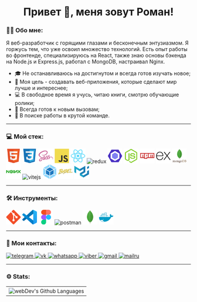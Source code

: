 
<h1 align="center">Привет 👋, меня зовут Роман!</h1>

### :man_technologist: Обо мне:
Я веб-разработчик с горящими глазами и бесконечным энтузиазмом. Я горжусь тем, что уже освоил множество технологий. Есть опыт работы во фронтенде, специализируюсь на React, также знаю основы бэкенда на Node.js и Express.js, работал с MongoDB, настраивал Nginx. 
  - :mortar_board: Не останавливаюсь на достигнутом и всегда готов изучать новое;
  - :dart: Моя цель - создавать веб-приложения, которые сделают мир лучше и интереснее;
  - :computer: В свободное время я учусь, читаю книги, смотрю обучающие ролики;
  - :rocket: Всегда готов к новым вызовам;
  - :mag_right: В поиске работы в крутой команде.

---

### 💻 Мой стек:

<div>
  <img src="https://github.com/devicons/devicon/blob/master/icons/html5/html5-original.svg" title="html5" alt="html5" width="40" height="40"/>
  <img src="https://github.com/devicons/devicon/blob/master/icons/css3/css3-original.svg" title="css" alt="css" width="40" height="40"/>
  <img src="https://github.com/devicons/devicon/blob/master/icons/sass/sass-original.svg" title="sass/scss" alt="sass/scss" width="40" height="40"/>
  <img src="https://github.com/devicons/devicon/blob/master/icons/javascript/javascript-original.svg" title="javascript" alt="javascript" width="40" height="40"/>
  <img src="https://github.com/devicons/devicon/blob/master/icons/react/react-original.svg" title="reactjs" alt="reactjs" width="40" height="40"/>
  <img src="https://github.com/gilbarbara/logos/blob/main/logos/redux.svg" title="redux" alt="redux" width="40" height="40"/>
  <img src="https://github.com/devicons/devicon/blob/master/icons/eslint/eslint-original.svg" title="eslint" alt="eslint" width="40" height="40"/>
  <img src="https://github.com/devicons/devicon/blob/master/icons/nodejs/nodejs-original.svg" title="nodejs" alt="nodejs" width="40" height="40"/>
  <img src="https://github.com/devicons/devicon/blob/master/icons/npm/npm-original-wordmark.svg" title="npm" alt="npm" width="40" height="40"/>
  <img src="https://github.com/devicons/devicon/blob/master/icons/express/express-original.svg" title="express" alt="express" width="40" height="40"/>
  <img src="https://github.com/devicons/devicon/blob/master/icons/mongodb/mongodb-original-wordmark.svg" title="mongodb" alt="mongodb" width="40" height="40"/>
  <img src="https://github.com/devicons/devicon/blob/master/icons/nginx/nginx-original.svg" title="nginx" alt="nginx" width="40" height="40"/>
  <img src="https://github.com/gilbarbara/logos/blob/main/logos/vitejs.svg" title="vitejs" alt="vitejs" width="40" height="40"/>
  <img src="https://github.com/devicons/devicon/blob/master/icons/webpack/webpack-original.svg" title="webpack" alt="webpack" width="40" height="40"/>
  <img src="https://github.com/devicons/devicon/blob/master/icons/babel/babel-original.svg" title="babel" alt="babel" width="40" height="40"/>
  <img src="https://github.com/devicons/devicon/blob/master/icons/materialui/materialui-original.svg" title="materialui" alt="materialui" width="40" height="40"/>

  
</div>

---

### 🛠 Инструменты:

<div>
  <img src="https://github.com/devicons/devicon/blob/master/icons/git/git-original.svg" title="git" alt="git" width="40" height="40"/>
  <img src="https://github.com/devicons/devicon/blob/master/icons/vscode/vscode-original.svg" title="vscode" alt="vscode" width="40" height="40"/>
  <img src="https://github.com/devicons/devicon/blob/master/icons/figma/figma-original.svg" title="figma" alt="figma" width="40" height="40"/>
  <img src="https://www.vectorlogo.zone/logos/getpostman/getpostman-icon.svg" title="postman" alt="postman" width="40" height="40"/>
  <img src="https://github.com/devicons/devicon/blob/master/icons/mongodb/mongodb-original.svg" title="mongodb-compass" alt="mongodb-compass" width="40" height="40"/>
  <img src="https://github.com/devicons/devicon/blob/master/icons/docker/docker-plain.svg" title="docker" alt="docker" width="40" height="40"/>

</div>

---

### 🤝 Мои контакты:
<div>
  <a href="https://t.me/r_krasinski" target="_blank">
    <img src="https://github.com/gauravghongde/social-icons/blob/master/SVG/Color/Telegram.svg" title="telegram" alt="telegram" width="40" height="40"/>
  </a>
  <a href="https://vk.com/r.krasinski" target="_blank">
    <img src="https://github.com/gauravghongde/social-icons/blob/master/SVG/Color/VK.svg" title="vk" alt="vk" width="40" height="40"/>
  </a>
  <a href="https://wa.me/qr/HKRREEU3K6UHD1" target="_blank">
    <img src="https://github.com/gauravghongde/social-icons/blob/master/SVG/Color/WhatsApp.svg" title="whatsapp" alt="whatsapp" width="40" height="40"/>
  </a>
  <a href="https://viber.click/79788657030" target="_blank">
    <img src="https://github.com/gauravghongde/social-icons/blob/master/SVG/Color/Viber.svg" title="viber" alt="viber" width="40" height="40"/>
  </a>
  <a href="mailto:krasinskiiroma9797@gmail.com" target="_blank">
    <img src="https://github.com/gauravghongde/social-icons/blob/master/SVG/Color/Gmail.svg" title="krasinskiiroma9797@gmail.com" alt="gmail" width="40" height="40"/>
  </a>  
  <a href="mailto:krasinskii_roma@mail.ru" target="_blank">
    <img src="https://github.com/gauravghongde/social-icons/blob/master/SVG/Color/Mail_ru.svg" title="krasinskii_roma@mail.ru" alt="mailru" width="40" height="40"/>
  </a> 
</div>
 

---

### ⚙️ Stats:

<table>
  <tr>
    <td>
      <img height="150px" align="center" alt="webDev's Github Languages" src="https://github-readme-stats-sigma-five.vercel.app/api/top-langs/?username=RomanKrasinskiy&layout=compact&theme=nightowl" />
    </td>
  </tr>
</table>
